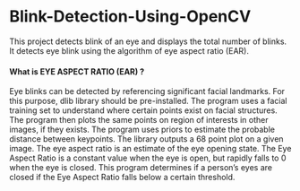 # Blink-Detection-Using-OpenCV

This project detects blink of an eye and displays the total number of blinks.
It detects eye blink using the algorithm of eye aspect ratio (EAR).

#### What is EYE ASPECT RATIO (EAR) ?
Eye blinks can be detected by referencing significant facial landmarks. For this purpose, dlib library should be pre-installed. The program uses a facial training set to understand where certain points exist on facial structures. The program then plots the same points on region of interests in other images, if they exists. The program uses priors to estimate the probable distance between keypoints. The library outputs a 68 point plot on a given image. 
The eye aspect ratio is an estimate of the eye opening state. The Eye Aspect Ratio is a constant value when the eye is open, but rapidly falls to 0 when the eye is closed.
This program determines if a person’s eyes are closed if the Eye Aspect Ratio falls below a certain threshold.
